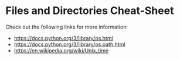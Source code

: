 # Files and Directories Cheat-Sheet

Check out the following links for more information:

* https://docs.python.org/3/library/os.html
* https://docs.python.org/3/library/os.path.html
* https://en.wikipedia.org/wiki/Unix_time